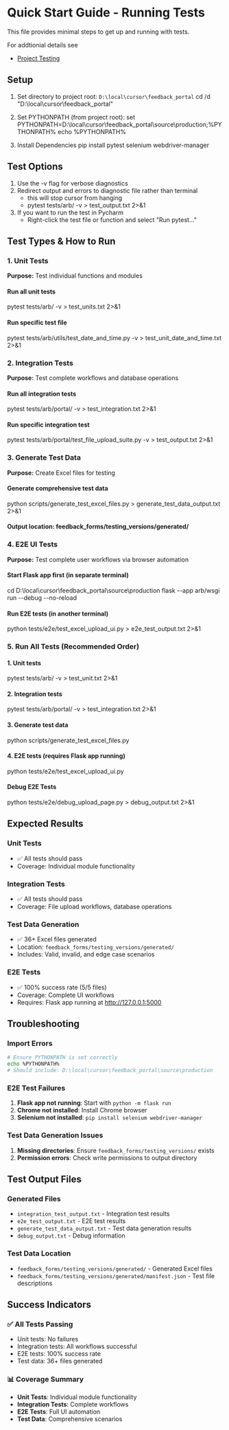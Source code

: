 # Quick Start Guide - Running Tests

This file provides minimal steps to get up and running with tests. 

For addtionial details see
- [Project Testing](./project_testing.md)


## Setup

1. Set directory to project root: `D:\local\cursor\feedback_portal`
   cd /d "D:\local\cursor\feedback_portal"

2. Set PYTHONPATH (from project root):
   set PYTHONPATH=D:\local\cursor\feedback_portal\source\production;%PYTHONPATH%
   echo %PYTHONPATH%

3. Install Dependencies
   pip install pytest selenium webdriver-manager

## Test Options

1. Use the -v flag for verbose diagnostics
2. Redirect output and errors to diagnostic file rather than terminal
   - this will stop cursor from hanging
   - pytest tests/arb/ -v > test_output.txt 2>&1
3. If you want to run the test in Pycharm
   - Right-click the test file or function and select "Run pytest…"

## Test Types & How to Run

### 1. Unit Tests
**Purpose:** Test individual functions and modules

#### Run all unit tests
pytest tests/arb/ -v > test_units.txt 2>&1

#### Run specific test file
pytest tests/arb/utils/test_date_and_time.py -v > test_unit_date_and_time.txt 2>&1

### 2. Integration Tests
**Purpose:** Test complete workflows and database operations

#### Run all integration tests
pytest tests/arb/portal/ -v > test_integration.txt 2>&1

#### Run specific integration test
pytest tests/arb/portal/test_file_upload_suite.py -v > test_output.txt 2>&1

### 3. Generate Test Data
**Purpose:** Create Excel files for testing

#### Generate comprehensive test data
python scripts/generate_test_excel_files.py > generate_test_data_output.txt 2>&1

#### Output location: feedback_forms/testing_versions/generated/

### 4. E2E UI Tests
**Purpose:** Test complete user workflows via browser automation

#### Start Flask app first (in separate terminal)
cd D:\local\cursor\feedback_portal\source\production
flask --app arb/wsgi run --debug --no-reload

#### Run E2E tests (in another terminal)
python tests/e2e/test_excel_upload_ui.py > e2e_test_output.txt 2>&1

### 5. Run All Tests (Recommended Order)

#### 1. Unit tests
pytest tests/arb/ -v > test_unit.txt 2>&1

#### 2. Integration tests  
pytest tests/arb/portal/ -v > test_integration.txt 2>&1

#### 3. Generate test data
python scripts/generate_test_excel_files.py

#### 4. E2E tests (requires Flask app running)
python tests/e2e/test_excel_upload_ui.py

#### Debug E2E Tests
python tests/e2e/debug_upload_page.py > debug_output.txt 2>&1

## Expected Results

### Unit Tests
- ✅ All tests should pass
- Coverage: Individual module functionality

### Integration Tests  
- ✅ All tests should pass
- Coverage: File upload workflows, database operations

### Test Data Generation
- ✅ 36+ Excel files generated
- Location: `feedback_forms/testing_versions/generated/`
- Includes: Valid, invalid, and edge case scenarios

### E2E Tests
- ✅ 100% success rate (5/5 files)
- Coverage: Complete UI workflows
- Requires: Flask app running at http://127.0.0.1:5000


## Troubleshooting

### Import Errors
```bash
# Ensure PYTHONPATH is set correctly
echo %PYTHONPATH%
# Should include: D:\local\cursor\feedback_portal\source\production
```

### E2E Test Failures
1. **Flask app not running**: Start with `python -m flask run`
2. **Chrome not installed**: Install Chrome browser
3. **Selenium not installed**: `pip install selenium webdriver-manager`

### Test Data Generation Issues
1. **Missing directories**: Ensure `feedback_forms/testing_versions/` exists
2. **Permission errors**: Check write permissions to output directory

## Test Output Files

### Generated Files
- `integration_test_output.txt` - Integration test results
- `e2e_test_output.txt` - E2E test results  
- `generate_test_data_output.txt` - Test data generation results
- `debug_output.txt` - Debug information

### Test Data Location
- `feedback_forms/testing_versions/generated/` - Generated Excel files
- `feedback_forms/testing_versions/generated/manifest.json` - Test file descriptions

## Success Indicators

### ✅ All Tests Passing
- Unit tests: No failures
- Integration tests: All workflows successful
- E2E tests: 100% success rate
- Test data: 36+ files generated

### 📊 Coverage Summary
- **Unit Tests**: Individual module functionality
- **Integration Tests**: Complete workflows
- **E2E Tests**: Full UI automation
- **Test Data**: Comprehensive scenarios
